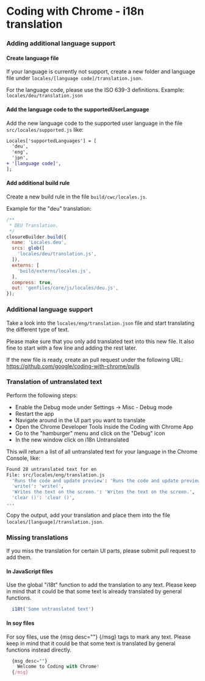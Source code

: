 Coding with Chrome - i18n translation
======================================

### Adding additional language support

#### Create language file
If your language is currently not support, create a new folder and language file
under `locales/[language code]/translation.json`.

For the language code, please use the ISO 639-3 definitions.
Example: `locales/deu/translation.json`

#### Add the language code to the supportedUserLanguage
Add the new language code to the supported user language in the file 
`src/locales/supported.js` like:
```diff
Locales['supportedLanguages'] = [
  'deu',
  'eng',
  'jpn',
+ '[language code]',
];
```

#### Add additional build rule
Create a new build rule in the file `build/cwc/locales.js`.

Example for the "deu" translation:
```javascript
/**
 * DEU Translation.
 */
closureBuilder.build({
  name: 'Locales.deu',
  srcs: glob([
    'locales/deu/translation.js',
  ]),
  externs: [
    'build/externs/locales.js',
  ],
  compress: true,
  out: 'genfiles/core/js/locales/deu.js',
});
```


### Additional language support
Take a look into the `locales/eng/translation.json` file and start translating
the different type of text.

Please make sure that you only add translated text into this new file.
It also fine to start with a few line and adding the rest later.

If the new file is ready, create an pull request under the following URL:
https://github.com/google/coding-with-chrome/pulls


### Translation of untranslated text
Perform the following steps:
* Enable the Debug mode under Settings -> Misc - Debug mode
* Restart the app
* Navigate around in the UI part you want to translate
* Open the Chrome Developer Tools inside the Coding with Chrome App
* Go to the "hamburger" menu and click on the "Debug" icon
* In the new window click on i18n Untranslated

This will return a list of all untranslated text for your language in the
Chrome Console, like:
```bash
Found 28 untranslated text for en
File: src/locales/eng/translation.js
  'Runs the code and update preview': 'Runs the code and update preview',
  'write(': 'write(',
  'Writes the text on the screen.': 'Writes the text on the screen.',
  'clear ()': 'clear ()',
...
```

Copy the output, add your translation and place them into the file
`locales/[language]/translation.json`.
 

### Missing translations
If you miss the translation for certain UI parts, please submit pull request to 
add them.

#### In JavaScript files
Use the global "i18t" function to add the translation to any text.
Please keep in mind that it could be that some text is already translated by 
general functions.
```js
  i18t('Some untranslated text')
```

#### In soy files
For soy files, use the {msg desc=""} {/msg} tags to mark any text.
Please keep in mind that it could be that some text is translated by 
general functions instead directly.
```js
  {msg desc=""}
    Welcome to Coding with Chrome!
  {/msg}
```
